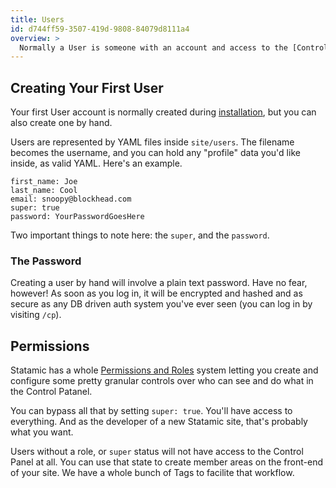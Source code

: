 ```yaml
---
title: Users
id: d744ff59-3507-419d-9808-84079d8111a4
overview: >
  Normally a User is someone with an account and access to the [Control Panel](/control-panel), but that's not _always_ the case. Statamic's flexible User system gives you a lot of flexibility around what being a "User" can mean.
---
```


## Creating Your First User

Your first User account is normally created during [installation][installation], but you can also create one by hand.

Users are represented by YAML files inside `site/users`. The filename becomes the username, and you can hold any "profile" data you'd like inside, as valid YAML. Here's an example.

```.language-yaml
first_name: Joe
last_name: Cool
email: snoopy@blockhead.com
super: true
password: YourPasswordGoesHere
```

Two important things to note here: the `super`, and the `password`.

### The Password

Creating a user by hand will involve a plain text password. Have no fear, however! As soon as you log in, it will be encrypted and hashed and as secure as any DB driven auth system you've ever seen (you can log in by visiting `/cp`).

## Permissions

Statamic has a whole [Permissions and Roles][permission] system letting you create and configure some pretty granular controls over who can see and do what in the Control Patanel.

You can bypass all that by setting `super: true`. You'll have access to everything. And as the developer of a new Statamic site, that's probably what you want.

Users without a role, or `super` status will not have access to the Control Panel at all. You can use that state to create member areas on the front-end of your site. We have a whole bunch of Tags to facilite that workflow.

[installation]: /installing
[permission]: /permissions